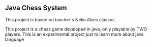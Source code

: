 ## Java Chess System 

This project is based on teacher's Nelio Alves classes.

This project is a chess game developed in java, only playable by TWO players. This is an experimental project just to learn more about java language


